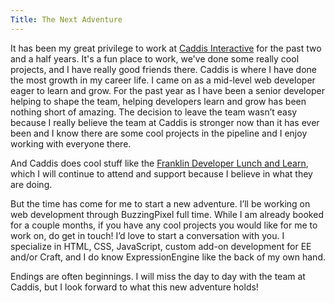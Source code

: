 ```yaml
---
Title: The Next Adventure
---
```


It has been my great privilege to work at [Caddis Interactive](https://www.caddis.co) for the past two and a half years. It's a fun place to work, we've done some really cool projects, and I have really good friends there. Caddis is where I have done the most growth in my career life. I came on as a mid-level web developer eager to learn and grow. For the past year as I have been a senior developer helping to shape the team, helping developers learn and grow has been nothing short of amazing. The decision to leave the team wasn’t easy because I really believe the team at Caddis is stronger now than it has ever been and I know there are some cool projects in the pipeline and I enjoy working with everyone there.

And Caddis does cool stuff like the [Franklin Developer Lunch and Learn](http://www.meetup.com/franklin-developer-lunch), which I will continue to attend and support because I believe in what they are doing.

But the time has come for me to start a new adventure. I’ll be working on web development through BuzzingPixel full time. While I am already booked for a couple months, if you have any cool projects you would like for me to work on, do get in touch! I’d love to start a conversation with you. I specialize in HTML, CSS, JavaScript, custom add-on development for EE and/or Craft, and I do know ExpressionEngine like the back of my own hand.

Endings are often beginnings. I will miss the day to day with the team at Caddis, but I look forward to what this new adventure holds!
